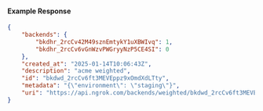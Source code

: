 <!-- Code generated for API Clients. DO NOT EDIT. -->

#### Example Response

```json
{
	"backends": {
		"bkdhr_2rcCv42M49sznEmtykY1uXBWIvq": 1,
		"bkdhr_2rcCv6vGnWzvPWGryyNzP5CE4SI": 0
	},
	"created_at": "2025-01-14T10:06:43Z",
	"description": "acme weighted",
	"id": "bkdwd_2rcCv6ft3MEVEppz9xOmdXdLTty",
	"metadata": "{\"environment\": \"staging\"}",
	"uri": "https://api.ngrok.com/backends/weighted/bkdwd_2rcCv6ft3MEVEppz9xOmdXdLTty"
}
```

